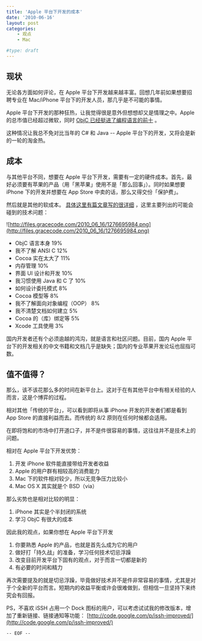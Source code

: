 ```yaml
---
title: 'Apple 平台下开发的成本'
date: '2010-06-16'
layout: post
categories:
    - 观点
    - Mac

#type: draft
---
```


## 现状

无论各方面如何评论，在 Apple 平台下开发越来越丰富。回想几年前如果想要招聘专业在 Mac/iPhone 平台下的开发人员，那几乎是不可能的事情。

Apple 平台下开发的那种狂热，让我觉得很是意外但想想却又是情理之中。Apple 的总市值已经超过微软，同时  [ObjC 已经挺进了编程语言的前十](http://www.cocoachina.com/applenews/devnews/2010/0517/1453.html) 。

这种情况让我总不免对比当年的 C# 和 Java -- Apple 平台下的开发，又将会是新的一轮的淘金热。


## 成本

与其他平台不同，想要在 Apple 平台下开发，需要有一定的硬件成本。首先，最好必须要有苹果的产品（用「黑苹果」使用不是「那么回事」）。同时如果想要 iPhone 下的开发并想要在 App Store 中卖的话，那么又得交份「保护费」。

然后就是其他的软成本。 [具体这里有篇文章写的很详细](http://theocacao.com/document.page/605) ，这里主要列出的可能会碰到的技术问题：

![http://files.gracecode.com/2010_06_16/1276695984.png](http://files.gracecode.com/2010_06_16/1276695984.png)

* ObjC 语言本身 19%
* 我不了解 ANSI C 12%
* Cocoa 实在太大了 11%
* 内存管理 10%
* 界面 UI 设计和开发 10%
* 我习惯使用 Java 和 C 了 10%
* 如何设计委托模式 8%
* Cocoa 模型等 8%
* 我不了解面向对象编程（OOP） 8%
* 我不清楚文档如何建立 5%
* Cocoa 的（库）绑定等 5%
* Xcode 工具使用 3%


国内开发者还有个必须逾越的鸿沟，就是语言和社区问题。目前，国内 Apple 平台下的开发相关的中文书籍和文档几乎是缺失；国内的专业苹果开发论坛也屈指可数。


## 值不值得？

那么，该不该花那么多的时间在新平台上。这对于在有其他平台中有相关经验的人而言，这是个博弈的过程。

相对其他「传统的平台」，可以看到即将从事 iPhone 开发的开发者们都是看到 App Store 的直接利益而去。而传统的 8/2 原则在任何时候都会适用。

在即将饱和的市场中打开道口子，并不是件很容易的事情，这往往并不是技术上的问题。

相对在 Apple 平台下开发优势：

1. 开发 iPhone 软件能直接带给开发者收益
2. Apple 的用户群有相较高的消费能力
3. Mac 下的软件相对较少，所以无竞争压力比较小
4. Mac OS X 其实就是个 BSD（via）

那么劣势也是相对比较的明显：

1. iPhone 其实是个半封闭的系统
2. 学习 ObjC 有很大的成本

因此我的观点，如果你想在 Apple 平台下开发

1. 你要熟悉 Apple 的产品，也就是首先么成为它的用户
2. 做好打「持久战」的准备，学习任何技术切忌浮躁
3. 改变目前开发平台下固有的观点，对于而言一切都是新的
4. 有必要的时间和精力

再次需要提及的就是切忌浮躁，毕竟做好技术并不是件非常容易的事情，尤其是对于个全新的平台而言。短期内的收益平衡或许会很难做到，但相信一旦坚持下来终究会有回报。

PS，不喜欢 iSSH 占用一个 Dock 图标的用户，可以考虑试试我的修改版本，增加了重新链接、链接通知等功能：   [http://code.google.com/p/issh-improved/](http://code.google.com/p/issh-improved/)

`-- EOF --`
